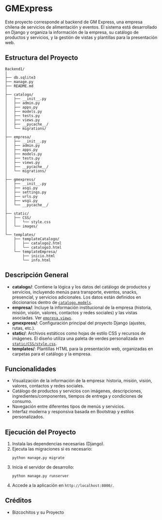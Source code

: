 # GMExpress

Este proyecto corresponde al backend de GM Express, una empresa chilena de servicios de alimentación y eventos. El sistema está desarrollado en Django y organiza la información de la empresa, su catálogo de productos y servicios, y la gestión de vistas y plantillas para la presentación web.

## Estructura del Proyecto

```
Backend1/
│
├── db.sqlite3
├── manage.py
├── README.md
│
├── catalogo/
│   ├── __init__.py
│   ├── admin.py
│   ├── apps.py
│   ├── models.py
│   ├── tests.py
│   ├── views.py
│   ├── __pycache__/
│   └── migrations/
│
├── empresa/
│   ├── __init__.py
│   ├── admin.py
│   ├── apps.py
│   ├── models.py
│   ├── tests.py
│   ├── views.py
│   ├── __pycache__/
│   └── migrations/
│
├── gmexpress/
│   ├── __init__.py
│   ├── asgi.py
│   ├── settings.py
│   ├── urls.py
│   ├── wsgi.py
│   └── __pycache__/
│
├── static/
│   ├── CSS/
│   │   └── style.css
│   └── images/
│
└── templates/
    ├── templateCatalogo/
    │   ├── catalogo2.html
    │   └── catalogo3.html
    └── templateEmpresa/
        ├── inicio.html
        └── info.html
```

## Descripción General

- **catalogo/**: Contiene la lógica y los datos del catálogo de productos y servicios, incluyendo menús para transporte, eventos, snacks, presencial, y servicios adicionales. Los datos están definidos en diccionarios dentro de [`catalogo.models`](catalogo/models.py).
- **empresa/**: Incluye la información institucional de la empresa (historia, misión, visión, valores, contactos y redes sociales) y las vistas asociadas. Ver [`empresa.views`](empresa/views.py).
- **gmexpress/**: Configuración principal del proyecto Django (ajustes, rutas, etc.).
- **static/**: Archivos estáticos como hojas de estilo CSS y recursos de imágenes. El diseño utiliza una paleta de verdes personalizada en [`static/CSS/style.css`](static/CSS/style.css).
- **templates/**: Plantillas HTML para la presentación web, organizadas en carpetas para el catálogo y la empresa.

## Funcionalidades

- Visualización de la información de la empresa: historia, misión, visión, valores, contactos y redes sociales.
- Catálogo de productos y servicios con imágenes, descripciones, ingredientes/componentes, tiempos de entrega y condiciones de consumo.
- Navegación entre diferentes tipos de menús y servicios.
- Interfaz moderna y responsiva basada en Bootstrap y estilos personalizados.

## Ejecución del Proyecto

1. Instala las dependencias necesarias (Django).
2. Ejecuta las migraciones si es necesario:
   ```sh
   python manage.py migrate
   ```
3. Inicia el servidor de desarrollo:
   ```sh
   python manage.py runserver
   ```
4. Accede a la aplicación en `http://localhost:8000/`.

## Créditos

- Bizcochitos y su Proyecto

